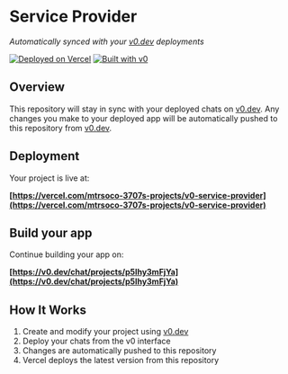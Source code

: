 # Service Provider

*Automatically synced with your [v0.dev](https://v0.dev) deployments*

[![Deployed on Vercel](https://img.shields.io/badge/Deployed%20on-Vercel-black?style=for-the-badge&logo=vercel)](https://vercel.com/mtrsoco-3707s-projects/v0-service-provider)
[![Built with v0](https://img.shields.io/badge/Built%20with-v0.dev-black?style=for-the-badge)](https://v0.dev/chat/projects/p5Ihy3mFjYa)

## Overview

This repository will stay in sync with your deployed chats on [v0.dev](https://v0.dev).
Any changes you make to your deployed app will be automatically pushed to this repository from [v0.dev](https://v0.dev).

## Deployment

Your project is live at:

**[https://vercel.com/mtrsoco-3707s-projects/v0-service-provider](https://vercel.com/mtrsoco-3707s-projects/v0-service-provider)**

## Build your app

Continue building your app on:

**[https://v0.dev/chat/projects/p5Ihy3mFjYa](https://v0.dev/chat/projects/p5Ihy3mFjYa)**

## How It Works

1. Create and modify your project using [v0.dev](https://v0.dev)
2. Deploy your chats from the v0 interface
3. Changes are automatically pushed to this repository
4. Vercel deploys the latest version from this repository